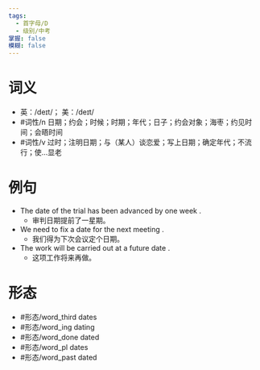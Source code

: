 ```yaml
---
tags:
  - 首字母/D
  - 级别/中考
掌握: false
模糊: false
---
```

# 词义
- 英：/deɪt/； 美：/deɪt/
- #词性/n  日期；约会；时候；时期；年代；日子；约会对象；海枣；约见时间；会晤时间
- #词性/v  过时；注明日期；与（某人）谈恋爱；写上日期；确定年代；不流行；使…显老
# 例句
- The date of the trial has been advanced by one week .
	- 审判日期提前了一星期。
- We need to fix a date for the next meeting .
	- 我们得为下次会议定个日期。
- The work will be carried out at a future date .
	- 这项工作将来再做。
# 形态
- #形态/word_third dates
- #形态/word_ing dating
- #形态/word_done dated
- #形态/word_pl dates
- #形态/word_past dated
